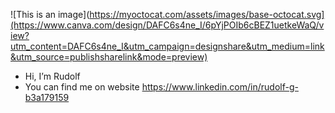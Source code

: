 ![This is an image](https://myoctocat.com/assets/images/base-octocat.svg](https://www.canva.com/design/DAFC6s4ne_I/6pYjPOIb6cBEZ1uetkeWaQ/view?utm_content=DAFC6s4ne_I&utm_campaign=designshare&utm_medium=link&utm_source=publishsharelink&mode=preview)
                                                                                                               

-  Hi, I’m Rudolf
-  You can find me on website https://www.linkedin.com/in/rudolf-g-b3a179159

<!---
ZionInMatrix/ZionInMatrix is a ✨ special ✨ repository because its `README.md` (this file) appears on your GitHub profile.
You can click the Preview link to take a look at your changes.
--->
